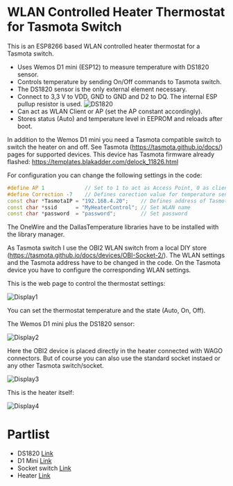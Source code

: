 # WLAN Controlled Heater Thermostat for Tasmota Switch

This is an ESP8266 based WLAN controlled heater thermostat for a Tasmota switch.

- Uses Wemos D1 mini (ESP12) to measure temperature with DS1820 sensor.
- Controls temperature by sending On/Off commands to Tasmota switch.
- The DS1820 sensor is the only external element necessary.
- Connect to 3,3 V to VDD, GND to GND and D2 to DQ. The internal ESP pullup resistor is used. ![DS1820](https://github.com/AK-Homberger/WLAN-Controlled-Heater-Thermostat-for-Tasmota-switch/blob/master/DS1820.png)
- Can act as WLAN Client or AP (set the AP constant accordingly).
- Stores status (Auto) and temperature level in EEPROM and reloads after boot.

In addition to the Wemos D1 mini you need a Tasmota compatible switch to switch the heater on and off. See Tasmota (https://tasmota.github.io/docs/) pages for supported devices. This device has Tasmota firmware already flashed: https://templates.blakadder.com/delock_11826.html

For configuration you can change the following settings in the code:

```cpp
#define AP 1             // Set to 1 to act as Access Point, 0 as client 
#define Correction -7    // Defines corection value for temperature sensor
const char *TasmotaIP = "192.168.4.20";    // Defines address of Tasmota switch
const char *ssid      = "MyHeaterControl"; // Set WLAN name
const char *password  = "password";        // Set password
```
The OneWire and the DallasTemperature libraries have to be installed with the library manager.

As Tasmota switch I use the OBI2 WLAN switch from a local DIY store (https://tasmota.github.io/docs/devices/OBI-Socket-2/).  The WLAN settings and the Tasmota address have to be changed in the code. On the Tasmota device you have to configure the corresponding WLAN settings.

This is the web page to control the thermostat settings:

![Display1](https://github.com/AK-Homberger/WLAN-Controlled-Heater-Thermostat-for-Tasmota-switch/blob/master/Screen.png)

You can set the thermostat temperature and the state (Auto, On, Off).


The Wemos D1 mini plus the DS1820 sensor:

![Display2](https://github.com/AK-Homberger/WLAN-Controlled-Heater-Thermostat-for-Tasmota-switch/blob/master/Wemos%20D1%20Mini-1.jpg)

Here the OBI2 device is placed directly in the heater connected with WAGO connectors. But of course you can also use the standard socket instaed or any other Tasmota switch/socket.

![Display3](https://github.com/AK-Homberger/WLAN-Controlled-Heater-Thermostat-for-Tasmota-switch/blob/master/TasmotaObi2-1.jpg)

This is the heater itself:

![Display4](https://github.com/AK-Homberger/WLAN-Controlled-Heater-Thermostat-for-Tasmota-switch/blob/master/Heater-1.jpg)

# Partlist
- DS1820 [Link](https://www.amazon.de/AZDelivery-%E2%AD%90%E2%AD%90%E2%AD%90%E2%AD%90%E2%AD%90-DS18B20-digitaler-Temperatursensor/dp/B01LZCZOJJ/ref=sr_1_3?adgrpid=72630429073&dchild=1&gclid=EAIaIQobChMIzYnyqouO7AIVBfhRCh0rXAqBEAAYAiAAEgIuVfD_BwE&hvadid=353030382657&hvdev=c&hvlocphy=9043858&hvnetw=g&hvqmt=e&hvrand=2376973298400010304&hvtargid=kwd-301195599018&hydadcr=29223_1661108&keywords=ds1820&qid=1601373046&sr=8-3&tag=googhydr08-21&th=1)
- D1 Mini [Link](https://www.amazon.de/AZDelivery-D1-Mini-Entwicklungsboard-kompatibel/dp/B0754N794H/ref=sxts_sxwds-bia-wc-drs1_0?__mk_de_DE=%C3%85M%C3%85%C5%BD%C3%95%C3%91&cv_ct_cx=wemos+d1+mini&dchild=1&keywords=wemos+d1+mini&pd_rd_i=B0754N794H&pd_rd_r=ed6a8344-b232-431a-9440-fdb14ec37770&pd_rd_w=peIEj&pd_rd_wg=UK5OL&pf_rd_p=578deb70-f9b7-4aa5-9f96-98765f2717c8&pf_rd_r=QV1RZ15XME8GEACPYMCS&psc=1&qid=1601373135&sr=1-1-5a42e879-3844-4142-9c14-e77fe027c877)
- Socket switch [Link](https://templates.blakadder.com/delock_11826.html)
- Heater [Link](https://www.bauhaus.info/heizluefter/voltomat-heating-infrarot-heizstrahler/p/21324817)



